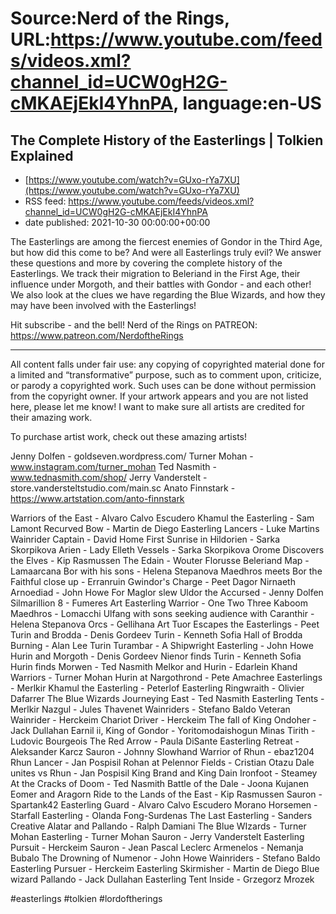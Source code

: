 # Source:Nerd of the Rings, URL:https://www.youtube.com/feeds/videos.xml?channel_id=UCW0gH2G-cMKAEjEkI4YhnPA, language:en-US

## The Complete History of the Easterlings | Tolkien Explained
 - [https://www.youtube.com/watch?v=GUxo-rYa7XU](https://www.youtube.com/watch?v=GUxo-rYa7XU)
 - RSS feed: https://www.youtube.com/feeds/videos.xml?channel_id=UCW0gH2G-cMKAEjEkI4YhnPA
 - date published: 2021-10-30 00:00:00+00:00

The Easterlings are among the fiercest enemies of Gondor in the Third Age, but how did this come to be? And were all Easterlings truly evil?  We answer these questions and more by covering the complete history of the Easterlings.  We track their migration to Beleriand in the First Age, their influence under Morgoth, and their battles with Gondor - and each other!  We also look at the clues we have regarding the Blue Wizards, and how they may have been involved with the Easterlings!

Hit subscribe - and the bell!
Nerd of the Rings on PATREON: https://www.patreon.com/NerdoftheRings

-------------- 
All content falls under fair use: any copying of copyrighted material done for a limited and “transformative” purpose, such as to comment upon, criticize, or parody a copyrighted work. Such uses can be done without permission from the copyright owner.   If your artwork appears and you are not listed here, please let me know! I want to make sure all artists are credited for their amazing work.

To purchase artist work, check out these amazing artists!

Jenny Dolfen - goldseven.wordpress.com/
Turner Mohan - www.instagram.com/turner_mohan
Ted Nasmith - www.tednasmith.com/shop/
Jerry Vanderstelt - store.vandersteltstudio.com/main.sc
Anato Finnstark - https://www.artstation.com/anto-finnstark

Warriors of the East - Alvaro Calvo Escudero
Khamul the Easterling - Sam Lamont
Recurved Bow - Martin de Diego
Easterling Lancers - Luke Martins
Wainrider Captain - David Home
First Sunrise in Hildorien - Sarka Skorpikova
Arien - Lady Elleth
Vessels - Sarka Skorpikova
Orome Discovers the Elves - Kip Rasmussen
The Edain - Wouter Florusse
Beleriand Map - Lamaarcana
Bor with his sons - Helena Stepanova
Maedhros meets Bor the Faithful close up - Erranruin
Gwindor's Charge - Peet
Dagor Nirnaeth Arnoediad - John Howe
For Maglor slew Uldor the Accursed - Jenny Dolfen
Silmarillion 8 - Fumeres Art
Easterling Warrior - One Two Three Kaboom
Maedhros - Lomacchi
Ulfang with sons seeking audience with Caranthir - Helena Stepanova
Orcs - Gellihana Art
Tuor Escapes the Easterlings - Peet
Turin and Brodda - Denis Gordeev
Turin - Kenneth Sofia
Hall of Brodda Burning - Alan Lee
Turin Turambar - A Shipwright
Easterling - John Howe
Hurin and Morgoth - Denis Gordeev
Nienor finds Turin - Kenneth Sofia
Hurin finds Morwen - Ted Nasmith
Melkor and Hurin - Edarlein
Khand Warriors - Turner Mohan
Hurin at Nargothrond - Pete Amachree
Easterlings - Merlkir
Khamul the Easterling - Peterlof
Easterling Ringwraith - Olivier Dafarrer
The Blue Wizards Journeying East - Ted Nasmith
Easterling Tents - Merlkir
Nazgul - Jules Thavenet
Wainriders - Stefano Baldo
Veteran Wainrider - Herckeim
Chariot Driver - Herckeim
The fall of King Ondoher - Jack Dullahan
Earnil ii, King of Gondor - Yoritomodaishogun
Minas Tirith - Ludovic Bourgeois
The Red Arrow - Paula DiSante
Easterling Retreat - Aleksander Karcz
Sauron - Johnny Slowhand
Warrior of Rhun - ebaz1204
Rhun Lancer - Jan Pospisil
Rohan at Pelennor Fields - Cristian Otazu
Dale unites vs Rhun - Jan Pospisil
King Brand and King Dain Ironfoot - Steamey
At the Cracks of Doom - Ted Nasmith
Battle of the Dale - Joona Kujanen
Eomer and Aragorn Ride to the Lands of the East - Kip Rasmussen
Sauron - Spartank42
Easterling Guard - Alvaro Calvo Escudero
Morano Horsemen - Starfall
Easterling - Olanda Fong-Surdenas
The Last Easterling - Sanders Creative
Alatar and Pallando - Ralph Damiani
The Blue WIzards - Turner Mohan
Easterling - Turner Mohan
Sauron - Jerry Vanderstelt
Easterling Pursuit - Herckeim
Sauron - Jean Pascal Leclerc
Armenelos - Nemanja Bubalo
The Drowning of Numenor - John Howe
Wainriders - Stefano Baldo
Easterling Pursuer - Herckeim
Easterling Skirmisher - Martin de Diego
Blue wizard Pallando - Jack Dullahan
Easterling Tent Inside - Grzegorz Mrozek

#easterlings #tolkien #lordoftherings

